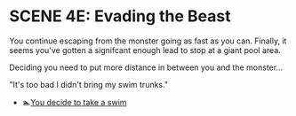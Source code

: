 # SCENE 4E: Evading the Beast 

You continue escaping from the monster going as fast as you can. Finally, it seems you've gotten a signifcant enough lead to stop at a giant pool area. 

Deciding you need to put more distance in between you and the monster...

"It's too bad I didn't bring my swim trunks." 

- 🏊[You decide to take a swim](./scene5c.md)

